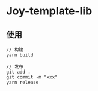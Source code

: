 # Joy-template-lib

## 使用

```
// 构建
yarn build

// 发布
git add .
git commit -m "xxx"
yarn release
```
